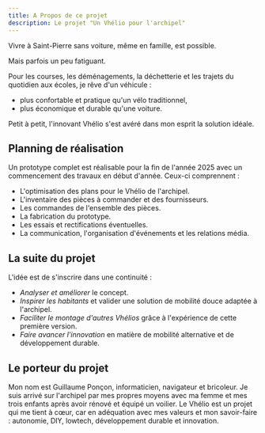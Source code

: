 ```yaml
---
title: A Propos de ce projet
description: Le projet "Un Vhélio pour l'archipel"
---
```


Vivre à Saint-Pierre sans voiture, même en famille, est possible.

Mais parfois un peu fatiguant.

Pour les courses, les déménagements, la déchetterie et les trajets du quotidien aux écoles, je rêve d'un véhicule&nbsp;:

- plus confortable et pratique qu'un vélo traditionnel,
- plus économique et durable qu'une voiture.

Petit à petit, l'innovant Vhélio s'est avéré dans mon esprit la solution idéale.

##  Planning de réalisation

Un prototype complet est réalisable pour la fin de l'année 2025 avec un commencement des travaux en début d'année. Ceux-ci comprennent&nbsp;:

* L'optimisation des plans pour le Vhélio de l'archipel.
* L'inventaire des pièces à commander et des fournisseurs.
* Les commandes de l'ensemble des pièces.
* La fabrication du prototype.
* Les essais et rectifications éventuelles.
* La communication, l'organisation d'événements et les relations média.

## La suite du projet

L'idée est de s'inscrire dans une continuité&nbsp;:

* *Analyser et améliorer* le concept.
* *Inspirer les habitants* et valider une solution de mobilité douce adaptée à l'archipel.
* *Faciliter le montage d'autres Vhélios* grâce à l'expérience de cette première version.
* *Faire avancer l'innovation* en matière de mobilité alternative et de développement durable.

##  Le porteur du projet

Mon nom est Guillaume Ponçon, informaticien, navigateur et bricoleur. Je suis arrivé sur l'archipel par mes propres moyens avec ma femme et mes trois enfants après avoir rénové et équipé un voilier. Le Vhélio est un projet qui me tient à cœur, car en adéquation avec mes valeurs et mon savoir-faire : autonomie, DIY, lowtech, développement durable et innovation.
